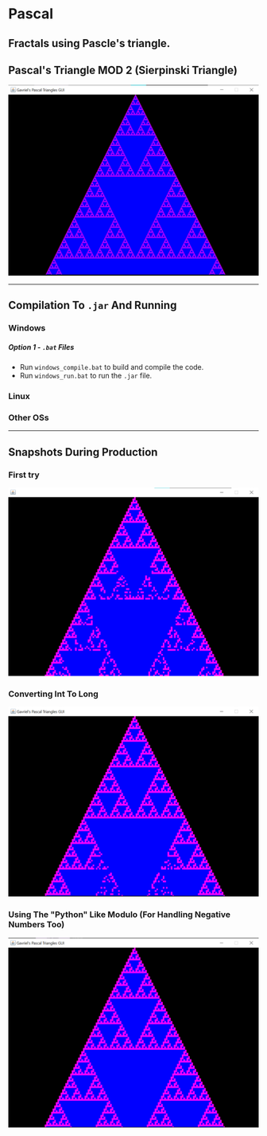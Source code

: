 # Pascal
## Fractals using Pascle's triangle.

## Pascal's Triangle MOD 2 (Sierpinski Triangle)
![Sierpinski Triangle](assets/triangle_pixelsize1_mod2.png)

________________________________________________________________

## Compilation To `.jar` And Running
### Windows
##### Option 1 - `.bat` Files
* Run `windows_compile.bat` to build and compile the code.
* Run `windows_run.bat` to run the `.jar` file.

### Linux

### Other OSs

________________________________________________________________
## Snapshots During Production

### First try
![First Triangle Image](assets/first.png)

### Converting Int To Long
![Second Triangle Image](assets/second.png)

### Using The "Python" Like Modulo (For Handling Negative Numbers Too)
![Thirde Triangle Image](assets/third.png)